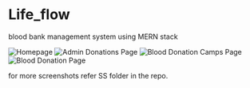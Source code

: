 # Life_flow
blood bank management system using MERN stack

![Homepage](https://github.com/user-attachments/assets/531380f0-3a5d-4a38-98db-467f5dee5c50)
![Admin Donations Page](https://github.com/user-attachments/assets/570fc4c0-759e-426a-9e28-63f04fd699b2)
![Blood Donation Camps Page](https://github.com/user-attachments/assets/2beea900-7c3c-42dc-ab99-a9989877b9e3)
![Blood Donation Page](https://github.com/user-attachments/assets/7394481e-16d5-48ba-a338-1718ee7ede07)

for more screenshots refer SS folder in the repo.
